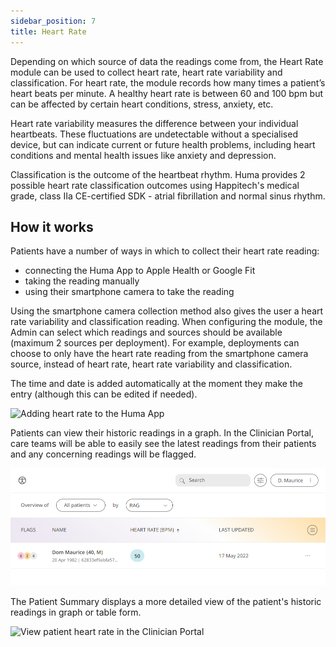 ```yaml
---
sidebar_position: 7
title: Heart Rate
---
```


Depending on which source of data the readings come from, the Heart Rate module can be used to collect heart rate, heart rate variability and classification. For heart rate, the module records how many times a patient’s heart beats per minute. A healthy heart rate is between 60 and 100 bpm but can be affected by certain heart conditions, stress, anxiety, etc. 

Heart rate variability measures the difference between your individual heartbeats. These fluctuations are undetectable without a specialised device, but can indicate current or future health problems, including heart conditions and mental health issues like anxiety and depression.

Classification is the outcome of the heartbeat rhythm. Huma provides 2 possible heart rate classification outcomes using Happitech's medical grade, class IIa CE-certified SDK - atrial fibrillation and normal sinus rhythm.

## How it works

Patients have a number of ways in which to collect their heart rate reading:

- connecting the Huma App to Apple Health or Google Fit
- taking the reading manually  
- using their smartphone camera to take the reading

Using the smartphone camera collection method also gives the user a heart rate variability and classification reading. When configuring the module, the Admin can select which readings and sources should be available (maximum 2 sources per deployment). For example, deployments can choose to only have the heart rate reading from the smartphone camera source, instead of heart rate, heart rate variability and classification.

The time and date is added automatically at the moment they make the entry (although this can be edited if needed). 

![Adding heart rate to the Huma App](./assets/heart-rate.png)

Patients can view their historic readings in a graph. In the Clinician Portal, care teams will be able to easily see the latest readings from their patients and any concerning readings will be flagged.  

![View patient heart rate in the Clinician Portal](./assets/cp-patient-list-heart-rate.png)

The Patient Summary displays a more detailed view of the patient's historic readings in graph or table form.

![View patient heart rate in the Clinician Portal](./assets/cp-module-details-heart-rate.png)
